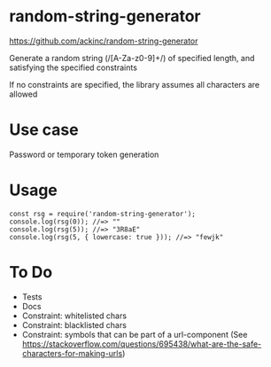 # random-string-generator

https://github.com/ackinc/random-string-generator

Generate a random string (/[A-Za-z0-9]+/) of specified length, and satisfying the specified constraints

If no constraints are specified, the library assumes all characters are allowed

# Use case

Password or temporary token generation

# Usage

```
const rsg = require('random-string-generator');
console.log(rsg(0)); //=> ""
console.log(rsg(5)); //=> "3R8aE"
console.log(rsg(5, { lowercase: true })); //=> "fewjk"
```

# To Do

- Tests
- Docs
- Constraint: whitelisted chars
- Constraint: blacklisted chars
- Constraint: symbols that can be part of a url-component (See https://stackoverflow.com/questions/695438/what-are-the-safe-characters-for-making-urls)
